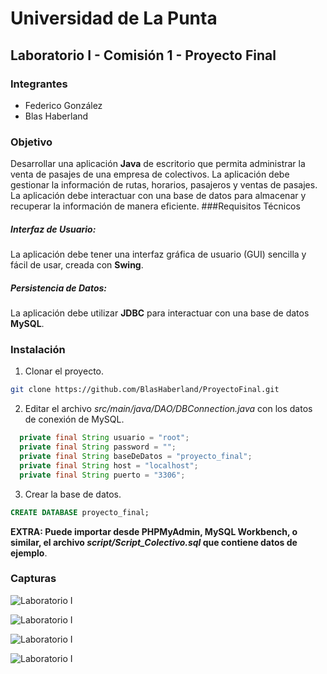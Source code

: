 # Universidad de La Punta

## Laboratorio I - Comisión 1 - Proyecto Final

### Integrantes

- Federico González
- Blas Haberland

### Objetivo
Desarrollar una aplicación **Java** de escritorio que permita administrar la venta
de pasajes de una empresa de colectivos. La aplicación debe gestionar la información
de rutas, horarios, pasajeros y ventas de pasajes. La aplicación debe interactuar con
una base de datos para almacenar y recuperar la información de manera eficiente.
###Requisitos Técnicos
##### Interfaz de Usuario:
La aplicación debe tener una interfaz gráfica de usuario (GUI) sencilla y fácil de usar,
creada con **Swing**.
##### Persistencia de Datos:
La aplicación debe utilizar **JDBC** para interactuar con una base de datos **MySQL**.

### Instalación

1. Clonar el proyecto.

```bash
git clone https://github.com/BlasHaberland/ProyectoFinal.git
```

2. Editar el archivo _src/main/java/DAO/DBConnection.java_ con los datos de conexión de MySQL.

```java
  private final String usuario = "root";
  private final String password = "";
  private final String baseDeDatos = "proyecto_final";
  private final String host = "localhost";
  private final String puerto = "3306";
```

3. Crear la base de datos.

```sql
CREATE DATABASE proyecto_final;
```

**EXTRA: Puede importar desde PHPMyAdmin, MySQL Workbench, o similar, el archivo _script/Script_Colectivo.sql_ que contiene datos de ejemplo**.

### Capturas

![Laboratorio I](https://i.ibb.co/YcySYtP/lab-01.png 'Laboratorio I')

![Laboratorio I](https://i.ibb.co/jhNvH3J/lab-02.png 'Laboratorio I')

![Laboratorio I](https://i.ibb.co/NxJN81p/lab-03.png 'Laboratorio I')

![Laboratorio I](https://i.ibb.co/HxGxxtb/Proyecto-Final.png 'Laboratorio I')
